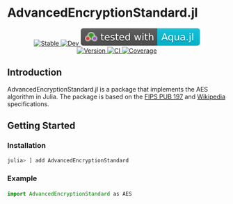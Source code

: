 # AdvancedEncryptionStandard.jl

<div align="center">
    <a href="https://raphasampaio.github.io/AdvancedEncryptionStandard.jl/stable">
        <img src="https://img.shields.io/badge/docs-stable-blue.svg" alt="Stable">
    </a>
    <a href="https://raphasampaio.github.io/AdvancedEncryptionStandard.jl/dev">
        <img src="https://img.shields.io/badge/docs-dev-blue.svg" alt="Dev">
    </a>
    <a href="https://github.com/JuliaTesting/Aqua.jl">
        <img src="https://raw.githubusercontent.com/JuliaTesting/Aqua.jl/master/badge.svg" alt="Coverage"/>
    </a>
    <br>
    <a href="https://juliahub.com/ui/Packages/AdvancedEncryptionStandard/sHGR0">
        <img src="https://juliahub.com/docs/AdvancedEncryptionStandard/version.svg" alt="Version"/>
    </a>
    <a href="https://github.com/raphasampaio/AdvancedEncryptionStandard.jl/actions/workflows/CI.yml">
        <img src="https://github.com/raphasampaio/AdvancedEncryptionStandard.jl/actions/workflows/CI.yml/badge.svg" alt="CI"/>
    </a>
    <a href="https://codecov.io/gh/raphasampaio/AdvancedEncryptionStandard.jl">
        <img src="https://codecov.io/gh/raphasampaio/AdvancedEncryptionStandard.jl/branch/main/graph/badge.svg" alt="Coverage"/>
    </a>
</div>

## Introduction
AdvancedEncryptionStandard.jl is a package that implements the AES algorithm in Julia. The package is based on the [FIPS PUB 197](https://nvlpubs.nist.gov/nistpubs/FIPS/NIST.FIPS.197.pdf) and [Wikipedia](https://en.wikipedia.org/wiki/Advanced_Encryption_Standard) specifications.

## Getting Started

### Installation

```julia
julia> ] add AdvancedEncryptionStandard
```

### Example
```julia
import AdvancedEncryptionStandard as AES
```
